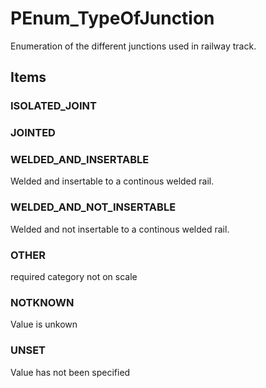 # PEnum_TypeOfJunction

Enumeration of the different junctions used in railway track.

## Items

### ISOLATED_JOINT


### JOINTED


### WELDED_AND_INSERTABLE
Welded and insertable to a continous welded rail.

### WELDED_AND_NOT_INSERTABLE
Welded and not insertable to a continous welded rail.

### OTHER
required category not on scale

### NOTKNOWN
Value is unkown

### UNSET
Value has not been specified

